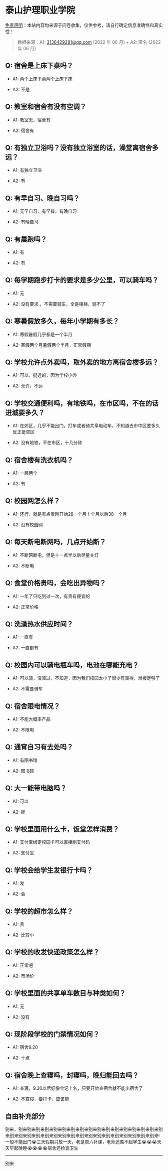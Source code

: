 # 泰山护理职业学院

[免责声明](https://colleges.chat/#_3)：本站内容均来源于问卷收集，仅供参考，请自行确定信息准确性和真实性！

> 数据来源：A1: 3136429281@qq.com (2022 年 06 月) + A2: 匿名 (2022 年 06 月)

## Q: 宿舍是上床下桌吗？

- A1: 两个上床下桌两个上床下床

- A2: 不是

## Q: 教室和宿舍有没有空调？

- A1: 教室无，宿舍有

- A2: 宿舍有

## Q: 有独立卫浴吗？没有独立浴室的话，澡堂离宿舍多远？

- A1: 有独立卫浴

- A2: 有

## Q: 有早自习、晚自习吗？

- A1: 无早自习，有早操，有晚自习

- A2: 有晚自习

## Q: 有晨跑吗？

- A1: 有

- A2: 有

## Q: 每学期跑步打卡的要求是多少公里，可以骑车吗？

- A1: 无

- A2: 没有要求 ，不需要骑车，全是楼梯，骑不了

## Q: 寒暑假放多久，每年小学期有多长？

- A1: 寒假暑假几乎都是一个半月

- A2: 寒假两个月暑假两个半月，正常假期

## Q: 学校允许点外卖吗，取外卖的地方离宿舍楼多远？

- A1: 可以，挺近的，因为学校小😢

- A2: 允许，不远

## Q: 学校交通便利吗，有地铁吗，在市区吗，不在的话进城要多久？

- A1: 在郊区，几乎不能出门，打车或者骑共享电动车，不知道去市中区要多久反正挺郊区

- A2: 没有地铁，不在市区，十几分钟

## Q: 宿舍楼有洗衣机吗？

- A1: 一层两个

- A2: 有

## Q: 校园网怎么样？

- A1: 还行，就是有点贵刚开始28一个月十个月以后38一个月

- A2: 没有校园网

## Q: 每天断电断网吗，几点开始断？

- A1: 不断网断电，但是十一点半以后尽量关灯

- A2: 不断电

## Q: 食堂价格贵吗，会吃出异物吗？

- A1: 一年了只吃到过一次，有贵有便宜的

- A2: 正常价格

## Q: 洗澡热水供应时间？

- A1: 一直有

- A2: 一直都有

## Q: 校园内可以骑电瓶车吗，电池在哪能充电？

- A1: 可以骑，没骑过，不知道，因为我们校园太小了很少有骑得，滑板足够了

- A2: 不需要骑车

## Q: 宿舍限电情况？

- A1: 不能大概率产品

- A2: 不限电

## Q: 通宵自习有去处吗？

- A1: 有图书馆

- A2: 图书馆

## Q: 大一能带电脑吗？

- A1: 可以

- A2: 能

## Q: 学校里面用什么卡，饭堂怎样消费？

- A1: 支付宝绑定校园卡可以直接刷支付码

- A2: 支付宝

## Q: 学校会给学生发银行卡吗？

- A1: 发

- A2: 会

## Q: 学校的超市怎么样？

- A1: 贵

- A2: 比较小

## Q: 学校的收发快递政策怎么样？

- A1: 正常吧

- A2: 市场价

## Q: 学校里面的共享单车数目与种类如何？

- A1: 无

- A2: 没有

## Q: 现阶段学校的门禁情况如何？

- A1: 宿舍9.20

- A2: 十点

## Q: 宿舍晚上查寝吗，封寝吗，晚归能回去吗？

- A1: 查寝，9.20以后好像会记上名，只要开始查宿舍就不能出宿舍了

- A2: 不查寝，要打卡，应该能

## 自由补充部分

别来，别来别来别来别来别来别来别来别来别来别来别来别来别来别来别来别来别来别来别来别来别来别来别来别来别来别来别来别来别来别来别来别来别来别来!一般不能出门😭三天假期只放一天，老是周六补课，老师还瞧不起学生😭😭😭天天早起晚睡😭😭😭😭宿舍还检查卫生

***

别来